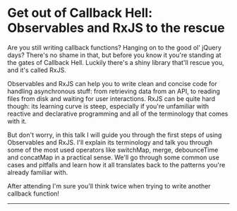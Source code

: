 # Get out of Callback Hell: Observables and RxJS to the rescue

Are you still writing callback functions? Hanging on to the good ol' jQuery days? There's no shame in that, but before you know it you're standing at the gates of Callback Hell. Luckily there's a shiny library that'll rescue you, and it's called RxJS.

Observables and RxJS can help you to write clean and concise code for handling asynchronous stuff: from retrieving data from an API, to reading files from disk and waiting for user interactions. RxJS can be quite hard though: its learning curve is steep, especially if you're unfamiliar with reactive and declarative programming and all of the terminology that comes with it. 

But don't worry, in this talk I will guide you through the first steps of using Observables and RxJS. I'll explain its terminology and talk you through some of the most used operators like switchMap, merge, debounceTime and concatMap in a practical sense. 
We'll go through some common use cases and pitfalls and learn how it all translates back to the patterns you're already familiar with.

After attending I'm sure you'll think twice when trying to write another callback function!

----------

